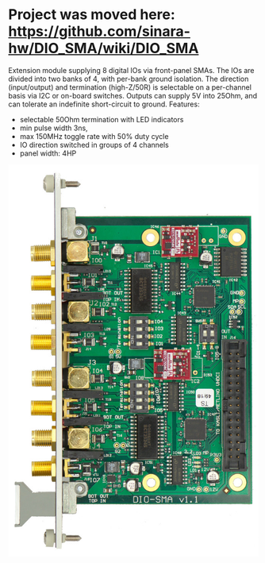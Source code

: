 # Project was moved here: https://github.com/sinara-hw/DIO_SMA/wiki/DIO_SMA

Extension module supplying 8 digital IOs via front-panel SMAs. The IOs are divided into two banks of 4, with per-bank ground isolation. The direction (input/output) and termination (high-Z/50R) is selectable on a per-channel basis via I2C or on-board switches. Outputs can supply 5V into 25Ohm, and can tolerate an indefinite short-circuit to ground.
Features:
- selectable 50Ohm termination with LED indicators
- min pulse width 3ns, 
- max 150MHz toggle rate with 50% duty cycle
- IO direction switched in groups of 4 channels
- panel width: 4HP

[![DIO SMA v1.1 top](images/DIO_SMA_v1.1_top_small.jpg)](images/DIO_SMA_v1.1_top_small.jpg)
